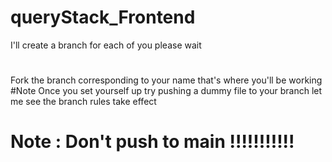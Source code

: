 # queryStack_Frontend
I'll create a branch for each of you please wait

#
Fork the branch corresponding to your name that's where you'll be working
#Note
Once you set yourself up try pushing a dummy file to your branch let me see the branch rules take effect

# Note : Don't push to main !!!!!!!!!!!
